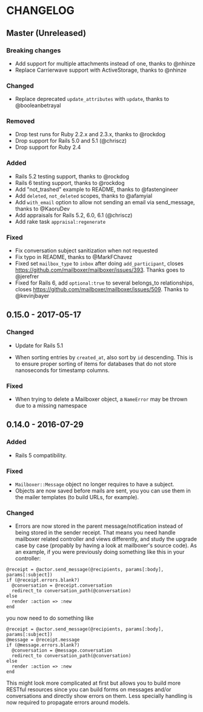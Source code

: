 # CHANGELOG

## Master (Unreleased)

### Breaking changes
* Add support for multiple attachments instead of one, thanks to @nhinze
* Replace Carrierwave support with ActiveStorage, thanks to @nhinze

### Changed

* Replace deprecated `update_attributes` with `update`, thanks to @booleanbetrayal

### Removed

* Drop test runs for Ruby 2.2.x and 2.3.x, thanks to @rockdog
* Drop support for Rails 5.0 and 5.1 (@chriscz)
* Drop support for Ruby 2.4

### Added

* Rails 5.2 testing support, thanks to @rockdog
* Rails 6 testing support, thanks to @rockdog
* Add "not_trashed" example to README, thanks to @fastengineer
* Add `deleted`, `not_deleted` scopes, thanks to @afamyial
* Add `with_email` option to allow not sending an email via send_message, thanks to @KaoruDev
* Add appraisals for Rails 5.2, 6.0, 6.1 (@chriscz)
* Add rake task `appraisal:regenerate`

### Fixed

* Fix conversation subject sanitization when not requested
* Fix typo in README, thanks to @MarkFChavez
* Fixed set `mailbox_type` to `inbox` after doing `add_participant`, closes https://github.com/mailboxer/mailboxer/issues/393. Thanks goes to @jerefrer
* Fixed for Rails 6, add `optional:true` to several belongs_to relationships, closes https://github.com/mailboxer/mailboxer/issues/509. Thanks to @kevinjbayer

## 0.15.0 - 2017-05-17

### Changed

* Update for Rails 5.1

* When sorting entries by `created_at`, also sort by `id` descending. This
is to ensure proper sorting of items for databases that do not store
nanoseconds for timestamp columns.

### Fixed

* When trying to delete a Mailboxer object, a `NameError` may be thrown due
to a missing namespace

## 0.14.0 - 2016-07-29

### Added

* Rails 5 compatibility.

### Fixed

* `Mailboxer::Message` object no longer requires to have a subject.
* Objects are now saved before mails are sent, you you can use them in the
mailer templates (to build URLs, for example).

### Changed

* Errors are now stored in the parent message/notification instead of being
stored in the sender receipt. That means you need handle mailboxer related
controller and views differently, and study the upgrade case by case (propably
by having a look at mailboxer's source code). As an example, if you were
previously doing something like this in your controller:

```
@receipt = @actor.send_message(@recipients, params[:body], params[:subject])
if (@receipt.errors.blank?)
  @conversation = @receipt.conversation
  redirect_to conversation_path(@conversation)
else
  render :action => :new
end
```

you now need to do something like

```
@receipt = @actor.send_message(@recipients, params[:body], params[:subject])
@message = @receipt.message
if (@message.errors.blank?)
  @conversation = @message.conversation
  redirect_to conversation_path(@conversation)
else
  render :action => :new
end
```

This might look more complicated at first but allows you to build more RESTful
resources since you can build forms on messages and/or conversations and
directly show errors on them. Less specially handling is now required to
propagate errors around models.
